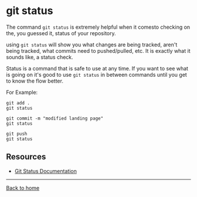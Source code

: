 # **git status**

The command `git status` is extremely helpful when it comesto checking on the, you guessed it, status of your repository.

using `git status` will show you what changes are being tracked, aren't being tracked, what commits need to pushed/pulled, etc.
It is exactly what it sounds like, a status check.

Status is a command that is safe to use at any time.
If you want to see what is going on it's good to use `git status` in between commands until you get to know the flow better.

For Example:
```
git add .
git status

git commit -m "modified landing page"
git status

git push
git status
```

## **Resources**

- [Git Status Documentation](https://git-scm.com/docs/git-status)

---

[Back to home](../README.md)